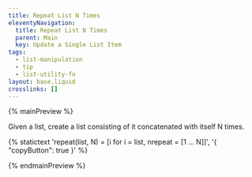 ```yaml
---
title: Repeat List N Times
eleventyNavigation:
  title: Repeat List N Times
  parent: Main
  key: Update a Single List Item
tags:
  - list-manipulation
  - tip
  - list-utility-fn
layout: base.liquid
crosslinks: []
---
```


{% mainPreview %}

Given a list, create a list consisting of it concatenated with itself N times.

{% statictext
  'repeat(list, N) = [i for i = list, nrepeat = [1 ... N]]', '{ "copyButton": true }'
  %}

{% endmainPreview %}
